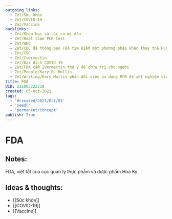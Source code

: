 ```yaml
---
outgoing_links:
  - Zet/Sức khỏe
  - Zet/COVID-19
  - Zet/Vaccine
backlinks:
  - Zet/Khoa học và các cú mị dân
  - Zet/Real time PCR test
  - Zet/WHO
  - Zet/CDC đã thông báo FDA tìm kiếm một phương pháp khác thay thế PCR từ 07-2021
  - Zet/CDC
  - Zet/Ivermectin
  - Zet/Đại dịch COVID-19
  - Zet/FDA cấm Ivermectin thú y để chữa trị cho người
  - Zet/People/Kary B. Mullis
  - Zet/Writing/Kary Mullis phản đối việc sử dụng PCR để xét nghiệm virus HIV
title: FDA
UID: 211005223318
created: 05-Oct-2021
tags:
  - '#created/2021/Oct/05'
  - 'seed🥜'
  - 'permanent/concept'
publish: True
---
```

# FDA

## Notes:
FDA, viết tắt của cục quản lý thực phẩm và dược phẩm Hoa Kỳ

## Ideas & thoughts:
- [[Sức khỏe]]
- [[COVID-19]]
- [[Vaccine]]